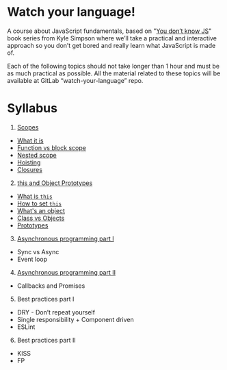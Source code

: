# Watch your language!

A course about JavaScript fundamentals, based on "[You don’t know JS](https://github.com/getify/You-Dont-Know-JS)" book series from Kyle Simpson where we’ll take a practical and interactive approach so you don’t get bored and really learn what JavaScript is made of.

Each of the following topics should not take longer than 1 hour and must be as much practical as possible. All the material related to these topics will be available at GitLab “watch-your-language” repo.

# Syllabus

1. [Scopes](http://172.25.1.187/learn-peer-to-peer/watch-your-language/wikis/scopes)
 * [What it is](http://172.25.1.187/learn-peer-to-peer/watch-your-language/wikis/scopes#what-it-is)
 * [Function vs block scope](http://172.25.1.187/learn-peer-to-peer/watch-your-language/wikis/scopes#local-scope)
 * [Nested scope](http://172.25.1.187/learn-peer-to-peer/watch-your-language/wikis/scopes#nested-scope)
 * [Hoisting](http://172.25.1.187/learn-peer-to-peer/watch-your-language/wikis/scopes#hoisting)
 * [Closures](http://172.25.1.187/learn-peer-to-peer/watch-your-language/wikis/scopes#closures)
 
2. [this and Object Prototypes](http://172.25.1.187/learn-peer-to-peer/watch-your-language/wikis/this-and-object-prototypes)
 * [What is `this`](http://172.25.1.187/learn-peer-to-peer/watch-your-language/wikis/this-and-object-prototypes#what-is-this)
 * [How to set `this`](http://172.25.1.187/learn-peer-to-peer/watch-your-language/wikis/this-and-object-prototypes#how-to-set-this)
 * [What's an object](http://172.25.1.187/learn-peer-to-peer/watch-your-language/wikis/this-and-object-prototypes#whats-an-object)
 * [Class vs Objects](http://172.25.1.187/learn-peer-to-peer/watch-your-language/wikis/this-and-object-prototypes#class-vs-object)
 * [Prototypes](http://172.25.1.187/learn-peer-to-peer/watch-your-language/wikis/this-and-object-prototypes#prototypes)
            	
3. [Asynchronous programming part I](http://172.25.1.187/learn-peer-to-peer/watch-your-language/wikis/async)
 * Sync vs Async
 * Event loop
 
4. [Asynchronous programming part II](http://172.25.1.187/learn-peer-to-peer/watch-your-language/wikis/async)
 * Callbacks and Promises

5. Best practices part I
 * DRY - Don’t repeat yourself
 * Single responsibility + Component driven
 * ESLint
 
6. Best practices part II
 * KISS
 * FP
 
